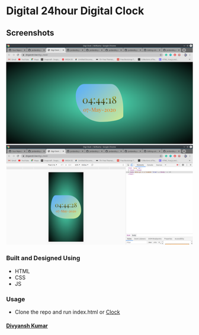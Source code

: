 # Digital 24hour Digital Clock

## Screenshots

![DigiClock](https://raw.githubusercontent.com/jordandivyansh/digi_clock/master/screenshots/Screenshot_20200607_044418.png)	
![DigiClock](https://raw.githubusercontent.com/jordandivyansh/digi_clock/master/screenshots/Screenshot_20200607_044429.png)	

### Built and Designed Using	
- HTML
- CSS
- JS

### Usage	
- Clone the repo and run index.html or [Clock](https://jordandivyansh.github.io/digi_clock/)	

#### [Divyansh Kumar](https://jordandivyansh.github.io/divyanshkumar)	
